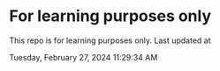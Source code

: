 # For learning purposes only
This repo is for learning purposes only.
Last updated at

Tuesday, February 27, 2024 11:29:34 AM


